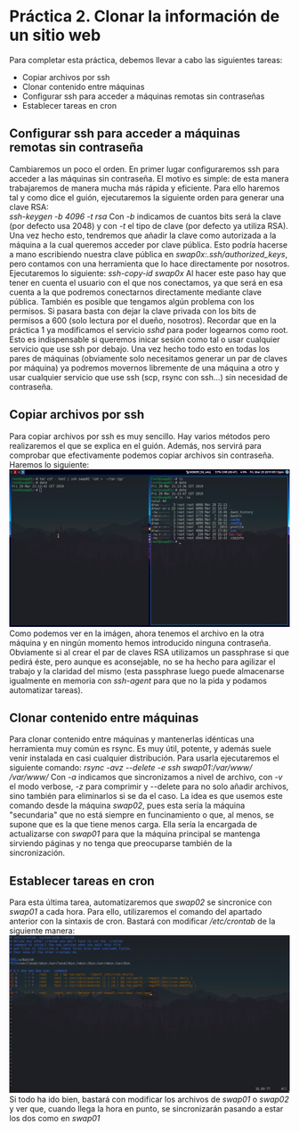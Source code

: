 # Práctica 2. Clonar la información de un sitio web

Para completar esta práctica, debemos llevar a cabo las siguientes tareas:
- Copiar archivos por ssh
- Clonar contenido entre máquinas
- Configurar ssh para acceder a máquinas remotas sin contraseñas
- Establecer tareas en cron 

## Configurar ssh para acceder a máquinas remotas sin contraseña
Cambiaremos un poco el orden. En primer lugar configuraremos ssh para acceder a las máquinas sin contraseña. El motivo es simple: de esta manera trabajaremos de manera mucha más rápida y eficiente. Para ello haremos tal y como dice el guión, ejecutaremos la siguiente orden para generar una clave RSA:  
*ssh-keygen -b 4096 -t rsa*
Con *-b* indicamos de cuantos bits será la clave (por defecto usa 2048) y con *-t* el tipo de clave (por defecto ya utiliza RSA).
Una vez hecho esto, tendremos que añadir la clave como autorizada a la máquina a la cual queremos acceder por clave pública. Esto podría hacerse a mano escribiendo nuestra clave pública en *swap0x:.ssh/authorized_keys*, pero contamos con una herramienta que lo hace directamente por nosotros. Ejecutaremos lo siguiente:
*ssh-copy-id swap0x*
Al hacer este paso hay que tener en cuenta el usuario con el que nos conectamos, ya que será en esa cuenta a la que podremos conectarnos directamente mediante clave pública. También es posible que tengamos algún problema con los permisos. Si pasara basta con dejar la clave privada con los bits de permisos a 600 (solo lectura por el dueño, nosotros). Recordar que en la práctica 1 ya modificamos el servicio *sshd* para poder logearnos como root. Esto es indispensable si queremos inicar sesión como tal o usar cualquier servicio que use ssh por debajo.
Una vez hecho todo esto en todas los pares de máquinas (obviamente solo necesitamos generar un par de claves por máquina) ya podremos movernos libremente de una máquina a otro y usar cualquier servicio que use ssh (scp, rsync con ssh...) sin necesidad de contraseña.

## Copiar archivos por ssh
Para copiar archivos por ssh es muy sencillo. Hay varios métodos pero realizaremos el que se explica en el guión. Además, nos servirá para comprobar que efectivamente podemos copiar archivos sin contraseña. Haremos lo siguiente:
![alt text](img/tar.png "Copia de archivos usando tar y ssh")
Como podemos ver en la imágen, ahora tenemos el archivo en la otra máquina y en ningún momento hemos introducido ninguna contraseña. Obviamente si al crear el par de claves RSA utilizamos un passphrase si que pedirá éste, pero aunque es aconsejable, no se ha hecho para agilizar el trabajo y la claridad del mismo (esta passphrase luego puede almacenarse igualmente en memoria con *ssh-agent* para que no la pida y podamos automatizar tareas). 

## Clonar contenido entre máquinas
Para clonar contenido entre máquinas y mantenerlas idénticas una herramienta muy común es rsync. Es muy útil, potente, y además suele venir instalada en casi cualquier distribución. Para usarla ejecutaremos el siguiente comando:
*rsync -avz --delete -e ssh swap01:/var/www/ /var/www/*
Con *-a* indicamos que sincronizamos a nivel de archivo, con *-v* el modo verbose, *-z* para comprimir y --delete para no solo añadir archivos, sino también para eliminarlos si se da el caso.
La idea es que usemos este comando desde la máquina *swap02*, pues esta sería la máquina "secundaria" que no está siempre en funcinamiento o que, al menos, se supone que es la que tiene menos carga. Ella sería la encargada de actualizarse con *swap01* para que la máquina principal se mantenga sirviendo páginas y no tenga que preocuparse también de la sincronización.

## Establecer tareas en cron 
Para esta última tarea, automatizaremos que *swap02* se sincronice con *swap01* a cada hora. Para ello, utilizaremos el comando del apartado anterior con la sintaxis de cron. Bastará con modificar */etc/crontab* de la siguiente manera:
![alt text](img/cron.png "Copia de archivos usando sync de manera automática")
Si todo ha ido bien, bastará con modificar los archivos de *swap01* o *swap02* y ver que, cuando llega la hora en punto, se sincronizarán pasando a estar los dos como en *swap01*

